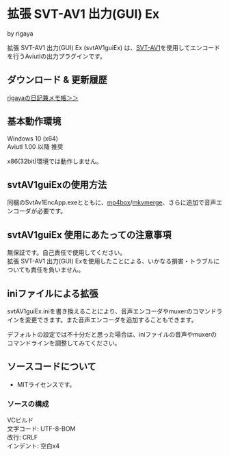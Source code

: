 
# 拡張 SVT-AV1 出力(GUI) Ex  
by rigaya

拡張 SVT-AV1 出力(GUI) Ex (svtAV1guiEx) は、[SVT-AV1](https://github.com/OpenVisualCloud/SVT-AV1)を使用してエンコードを行うAviutlの出力プラグインです。

## ダウンロード & 更新履歴
[rigayaの日記兼メモ帳＞＞](http://rigaya34589.blog135.fc2.com/blog-category-5.html)

## 基本動作環境
Windows 10 (x64)  
Aviutl 1.00 以降 推奨

x86(32bit)環境では動作しません。

## svtAV1guiExの使用方法
同梱のSvtAv1EncApp.exeとともに、[mp4box](https://gpac.wp.imt.fr/downloads/)/[mkvmerge](https://mkvtoolnix.download/downloads.html#windows)、さらに追加で音声エンコーダが必要です。

## svtAV1guiEx 使用にあたっての注意事項
無保証です。自己責任で使用してください。  
拡張 SVT-AV1 出力(GUI) Exを使用したことによる、いかなる損害・トラブルについても責任を負いません。  

## iniファイルによる拡張
svtAV1guiEx.iniを書き換えることにより、音声エンコーダやmuxerのコマンドラインを変更できます。また音声エンコーダを追加することもできます。

デフォルトの設定では不十分だと思った場合は、iniファイルの音声やmuxerのコマンドラインを調整してみてください。


## ソースコードについて
- MITライセンスです。

### ソースの構成
VCビルド  
文字コード: UTF-8-BOM  
改行: CRLF  
インデント: 空白x4  
